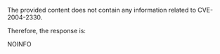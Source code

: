 The provided content does not contain any information related to CVE-2004-2330.

Therefore, the response is:

NOINFO